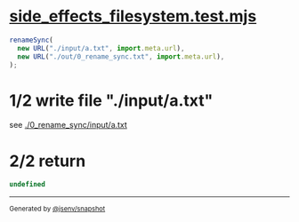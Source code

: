# [side_effects_filesystem.test.mjs](../../side_effects_filesystem.test.mjs)

```js
renameSync(
  new URL("./input/a.txt", import.meta.url),
  new URL("./out/0_rename_sync.txt", import.meta.url),
);
```

# 1/2 write file "./input/a.txt"

see [./0_rename_sync/input/a.txt](./0_rename_sync/input/a.txt)

# 2/2 return

```js
undefined
```

---

<sub>
  Generated by <a href="https://github.com/jsenv/core/tree/main/packages/independent/snapshot">@jsenv/snapshot</a>
</sub>
